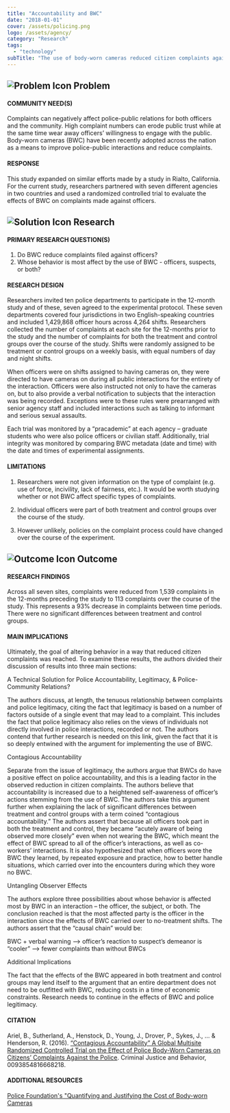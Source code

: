 ```yaml
---
title: "Accountability and BWC"
date: "2018-01-01"
cover: /assets/policing.png
logo: /assets/agency/
category: "Research"
tags:
  - "technology"
subTitle: "The use of body-worn cameras reduced citizen complaints against police in a multisite randomized controlled trial."
---
```


## ![Problem Icon](https://github.com/google/material-design-icons/raw/master/alert/1x_web/ic_error_outline_black_48dp.png "Problem") Problem

#### COMMUNITY NEED(S)

Complaints can negatively affect police-public relations for both officers and the community. High complaint numbers can erode public trust while at the same time wear away officers’ willingness to engage with the public. Body-worn cameras (BWC) have been recently adopted across the nation as a means to improve police-public interactions and reduce complaints.

#### RESPONSE

This study expanded on similar efforts made by a study in Rialto, California. For the current study, researchers partnered with seven different agencies in two countries and used a randomized controlled trial to evaluate the effects of BWC on complaints made against officers.

## ![Solution Icon](https://github.com/google/material-design-icons/raw/master/action/1x_web/ic_lightbulb_outline_black_48dp.png "Solution") Research

#### PRIMARY RESEARCH QUESTION(S)

1. Do BWC reduce complaints filed against officers?
2. Whose behavior is most affect by the use of BWC - officers, suspects, or both?

#### RESEARCH DESIGN

Researchers invited ten police departments to participate in the 12-month study and of these, seven agreed to the experimental protocol. These seven departments covered four jurisdictions in two English-speaking countries and included 1,429,868 officer hours across 4,264 shifts. Researchers collected the number of complaints at each site for the 12-months prior to the study and the number of complaints for both the treatment and control groups over the course of the study.  Shifts were randomly assigned to be treatment or control groups on a weekly basis, with equal numbers of day and night shifts.

When officers were on shifts assigned to having cameras on, they were directed to have cameras on during all public interactions for the entirety of the interaction. Officers were also instructed not only to have the cameras on, but to also provide a verbal notification to subjects that the interaction was being recorded. Exceptions were to these rules were prearranged with senior agency staff and included interactions such as talking to informant and serious sexual assaults.

Each trial was monitored by a “pracademic” at each agency – graduate students who were also police officers or civilian staff. Additionally, trial integrity was monitored by comparing BWC metadata (date and time) with the date and times of experimental assignments.

#### LIMITATIONS

1. Researchers were not given information on the type of complaint (e.g. use of force, incivility, lack of fairness, etc.). It would be worth studying whether or not BWC affect specific types of complaints.

2. Individual officers were part of both treatment and control groups over the course of the study.

3. However unlikely, policies on the complaint process could have changed over the course of the experiment.

## ![Outcome Icon](https://github.com/google/material-design-icons/raw/master/action/1x_web/ic_view_list_black_48dp.png "Outcome") Outcome

#### RESEARCH FINDINGS

Across all seven sites, complaints were reduced from 1,539 complaints in the 12-months preceding the study to 113 complaints over the course of the study. This represents a 93% decrease in complaints between time periods. There were no significant differences between treatment and control groups.

#### MAIN IMPLICATIONS

Ultimately, the goal of altering behavior in a way that reduced citizen complaints was reached. To examine these results, the authors divided their discussion of results into three main sections:

A Technical Solution for Police Accountability, Legitimacy, & Police-Community Relations?

The authors discuss, at length, the tenuous relationship between complaints and police legitimacy, citing the fact that legitimacy is based on a number of factors outside of a single event that may lead to a complaint. This includes the fact that police legitimacy also relies on the views of individuals not directly involved in police interactions, recorded or not. The authors contend that further research is needed on this link, given the fact that it is so deeply entwined with the argument for implementing the use of BWC.

Contagious Accountability

Separate from the issue of legitimacy, the authors argue that BWCs do have a positive effect on police accountability, and this is a leading factor in the observed reduction in citizen complaints. The authors believe that accountability is increased due to a heightened self-awareness of officer’s actions stemming from the use of BWC.
The authors take this argument further when explaining the lack of significant differences between treatment and control groups with a term coined “contagious accountability.” The authors assert that because all officers took part in both the treatment and control, they became “acutely aware of being observed more closely” even when not wearing the BWC, which meant the effect of BWC spread to all of the officer’s interactions, as well as co-workers’ interactions. It is also hypothesized that when officers wore the BWC they learned, by repeated exposure and practice, how to better handle situations, which carried over into the encounters during which they wore no BWC.

Untangling Observer Effects

The authors explore three possibilities about whose behavior is affected most by BWC in an interaction – the officer, the subject, or both. The conclusion reached is that the most affected party is the officer in the interaction since the effects of BWC carried over to no-treatment shifts. The authors assert that the “causal chain” would be:

BWC + verbal warning --> officer’s reaction to suspect’s demeanor is “cooler” --> fewer complaints than without BWCs

Additional Implications

The fact that the effects of the BWC appeared in both treatment and control groups may lend itself to the argument that an entire department does not need to be outfitted with BWC, reducing costs in a time of economic constraints. Research needs to continue in the effects of BWC and police legitimacy.

#### CITATION

Ariel, B., Sutherland, A., Henstock, D., Young, J., Drover, P., Sykes, J., ... & Henderson, R. (2016). [“Contagious Accountability” A Global Multisite Randomized Controlled Trial on the Effect of Police Body-Worn Cameras on Citizens’ Complaints Against the Police](https://www.repository.cam.ac.uk/bitstream/handle/1810/260710/Ariel_et_al-Journal_of_Criminal_Justice_and_Behavior-AM.pdf?sequence=1). Criminal Justice and Behavior, 0093854816668218.

#### ADDITIONAL RESOURCES

[Police Foundation's "Quantifying and Justifying the Cost of Body-worn Cameras](https://www.policefoundation.org/quantifying-justifying-cost-of-body-worn-cameras/)
